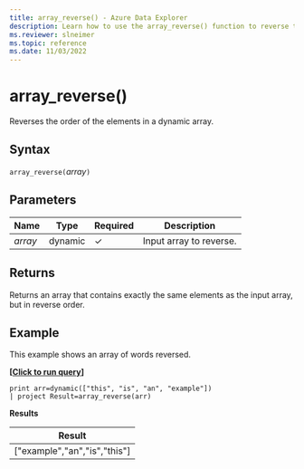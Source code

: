 ```yaml
---
title: array_reverse() - Azure Data Explorer
description: Learn how to use the array_reverse() function to reverse the order of the elements in a dynamic array.
ms.reviewer: slneimer
ms.topic: reference
ms.date: 11/03/2022
---
```

# array_reverse()

Reverses the order of the elements in a dynamic array.

## Syntax

`array_reverse(`*array*`)`

## Parameters

| Name | Type | Required | Description |
|--|--|--|--|
|*array*| dynamic | &check;| Input array to reverse.|

## Returns

Returns an array that contains exactly the same elements as the input array, but in reverse order.

## Example

This example shows an array of words reversed.

**\[**[**Click to run query**](https://dataexplorer.azure.com/clusters/help/databases/Samples?query=H4sIAAAAAAAAAysoyswrUUgsKrJNqcxLzM1M1ohWKsnILFbSUVCCkIl5IDK1IjG3ICdVKVZTgZerRqGgKD8rNblEISi1uDSnxBaoP7Eyvii1LLWoOFUDyNMEAKks9PlYAAAA)**\]**

```kusto
print arr=dynamic(["this", "is", "an", "example"]) 
| project Result=array_reverse(arr)
```

**Results**

|Result|
|---|
|["example","an","is","this"]|
